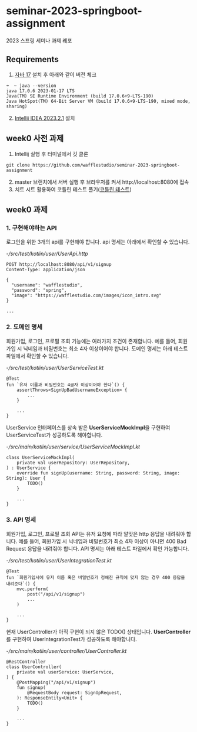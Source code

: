 # seminar-2023-springboot-assignment

2023 스프링 세미나 과제 레포

## Requirements
1. [자바 17](https://www.oracle.com/java/technologies/javase/jdk17-archive-downloads.html) 설치 후 아래와 같이 버전 체크
```commandline
➜  ~ java --version
java 17.0.6 2023-01-17 LTS
Java(TM) SE Runtime Environment (build 17.0.6+9-LTS-190)
Java HotSpot(TM) 64-Bit Server VM (build 17.0.6+9-LTS-190, mixed mode, sharing)
```
2. [Intellij IDEA 2023.2.1](https://www.jetbrains.com/ko-kr/idea/download) 설치

## week0 사전 과제
1. Intellij 실행 후 터미널에서 깃 클론
```commandline
git clone https://github.com/wafflestudio/seminar-2023-springboot-assignment
```
2. master 브랜치에서 서버 실행 후 브라우저를 켜서 http://localhost:8080에 접속
2. 치트 시트 활용하여 코틀린 테스트 풀기([코틀린 테스트](https://github.com/wafflestudio/seminar-2023-springboot-assignment/blob/master/src/test/kotlin/kotlin/KotlinTest.kt))

## week0 과제

### 1. 구현해야하는 API

로그인을 위한 3개의 api를 구현해야 합니다. api 명세는 아래에서 확인할 수 있습니다.

*-/src/test/kotlin/user/UserApi.http*

```agsl
POST http://localhost:8080/api/v1/signup
Content-Type: application/json

{
  "username": "wafflestudio",
  "password": "spring",
  "image": "https://wafflestudio.com/images/icon_intro.svg"
}

...
```

### 2. 도메인 명세

회원가입, 로그인, 프로필 조회 기능에는 여러가지 조건이 존재합니다. 예를 들어, 회원가입 시 닉네임과 비밀번호는 최소 4자 이상이어야 합니다. 도메인 명세는 아래 테스트 파일에서 확인할 수 있습니다.

*-/src/test/kotlin/user/UserServiceTest.kt*

```agsl
@Test
fun `유저 이름과 비밀번호는 4글자 이상이어야 한다`() {
    assertThrows<SignUpBadUsernameException> {
        ...
    }   

    ...
}
```

UserService 인터페이스를 상속 받은 **UserServiceMockImpl**을 구현하여 UserServiceTest가 성공하도록 해야합니다.

*-/src/main/kotlin/user/service/UserServiceMockImpl.kt*

```agsl
class UserServiceMockImpl(
    private val userRepository: UserRepository,
) : UserService {
    override fun signUp(username: String, password: String, image: String): User {
        TODO()
    }
    
    ...
}
```

### 3. API 명세

회원가입, 로그인, 프로필 조회 API는 유저 요청에 따라 알맞은 http 응답을 내려줘야 합니다. 예를 들어, 회원가입 시 닉네임과 비밀번호가 최소 4자 이상이 아니면 400 Bad Request 응답을 내려줘야
합니다. API 명세는 아래 테스트 파일에서 확인 가능합니다.

*-/src/test/kotlin/user/UserIntegrationTest.kt*

```agsl
@Test
fun `회원가입시에 유저 이름 혹은 비밀번호가 정해진 규칙에 맞지 않는 경우 400 응답을 내려준다`() {
    mvc.perform(
        post("/api/v1/signup")
        ...
    )
    
    ...
}
```

현재 UserController가 아직 구현이 되지 않은 TODO() 상태입니다. **UserController**를 구현하여 UserIntegrationTest가 성공하도록 해야합니다.

*-/src/main/kotlin/user/controller/UserController.kt*

```agsl
@RestController
class UserController(
    private val userService: UserService,
) {
    @PostMapping("/api/v1/signup")
    fun signup(
        @RequestBody request: SignUpRequest,
    ): ResponseEntity<Unit> {
        TODO()
    }
    
    ...
}
```